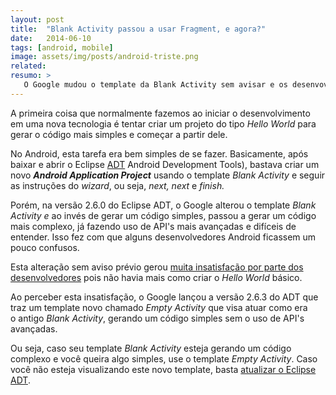 ```yaml
---
layout: post
title:  "Blank Activity passou a usar Fragment, e agora?"
date:   2014-06-10
tags: [android, mobile]
image: assets/img/posts/android-triste.png
related:
resumo: >
   O Google mudou o template da Blank Activity sem avisar e os desenvovledores ficaram #chateados. Saiba mais aqui.
---
```

<p>A primeira coisa que normalmente fazemos ao iniciar o desenvolvimento em uma nova tecnologia é tentar criar um projeto do tipo <em>Hello World</em> para gerar o código mais simples e começar a partir dele.</p>
<p>No Android, esta tarefa era bem simples de se fazer. Basicamente, após baixar e abrir o Eclipse <a href="http://developer.android.com/tools/sdk/eclipse-adt.html">ADT</a> Android Development Tools), bastava criar um novo <em><strong>Android Application Project</strong></em> usando o template <em>Blank Activity</em> e seguir as instruções do <em>wizard</em>, ou seja, <em>next, next </em>e<em> finish.</em></p>
<p>Porém, na versão 2.6.0 do Eclipse ADT, o Google alterou o template <em>Blank Activity e</em> ao invés de gerar um código simples, passou a gerar um código mais complexo, já fazendo uso de API's mais avançadas e difíceis de entender. Isso fez com que alguns desenvolvedores Android ficassem um pouco confusos.</p>
<p>Esta alteração sem aviso prévio gerou <a href="https://code.google.com/p/android/issues/detail?id=67513">muita insatisfação por parte dos desenvolvedores</a> pois não havia mais como criar o <em>Hello World</em> básico.</p>
<p>Ao perceber esta insatisfação, o Google lançou a versão 2.6.3 do ADT que traz um template novo chamado <em>Empty Activity</em> que visa atuar como era o antigo <em>Blank Activity</em>, gerando um código simples sem o uso de API's avançadas.</p>
<p>Ou seja, caso seu template <em>Blank Activity </em>esteja gerando um código complexo e você queira algo simples, use o template <em>Empty Activity</em>. Caso você não esteja visualizando este novo template, basta <a href="http://developer.android.com/sdk/installing/installing-adt.html">atualizar o Eclipse ADT</a>.</p>
<p>&nbsp;</p>
